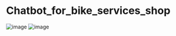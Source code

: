 # Chatbot_for_bike_services_shop
  ![image](https://github.com/rjaveria/Chatbot_for_bike_services_shop/assets/140335140/7e64f58a-59c2-4d42-9440-a127b6a02c08)   ![image](https://github.com/rjaveria/Chatbot_for_bike_services_shop/assets/140335140/58143c65-dad6-44ed-90a0-d7ec2fb9e64d)

